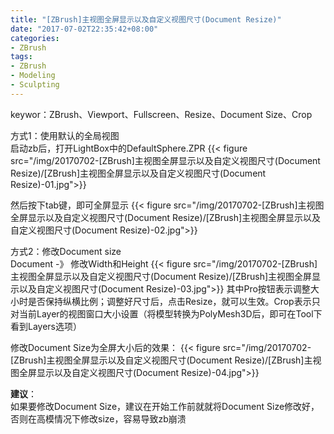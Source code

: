 ```yaml
---
title: "[ZBrush]主视图全屏显示以及自定义视图尺寸(Document Resize)"
date: "2017-07-02T22:35:42+08:00"
categories:
- ZBrush
tags:
- ZBrush
- Modeling
- Sculpting
--- 
```


keywor：ZBrush、Viewport、Fullscreen、Resize、Document Size、Crop

方式1：使用默认的全局视图  
启动zb后，打开LightBox中的DefaultSphere.ZPR
{{< figure src="/img/20170702-[ZBrush]主视图全屏显示以及自定义视图尺寸(Document Resize)/[ZBrush]主视图全屏显示以及自定义视图尺寸(Document Resize)-01.jpg">}}

然后按下tab键，即可全屏显示
{{< figure src="/img/20170702-[ZBrush]主视图全屏显示以及自定义视图尺寸(Document Resize)/[ZBrush]主视图全屏显示以及自定义视图尺寸(Document Resize)-02.jpg">}}


方式2：修改Document size  
Document -》 修改Width和Height
{{< figure src="/img/20170702-[ZBrush]主视图全屏显示以及自定义视图尺寸(Document Resize)/[ZBrush]主视图全屏显示以及自定义视图尺寸(Document Resize)-03.jpg">}}
其中Pro按钮表示调整大小时是否保持纵横比例；调整好尺寸后，点击Resize，就可以生效。Crop表示只对当前Layer的视图窗口大小设置（将模型转换为PolyMesh3D后，即可在Tool下看到Layers选项）

修改Document Size为全屏大小后的效果：
{{< figure src="/img/20170702-[ZBrush]主视图全屏显示以及自定义视图尺寸(Document Resize)/[ZBrush]主视图全屏显示以及自定义视图尺寸(Document Resize)-04.jpg">}}

**建议**：  
如果要修改Document Size，建议在开始工作前就就将Document Size修改好，否则在高模情况下修改size，容易导致zb崩溃


